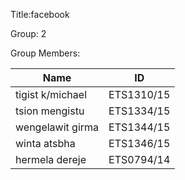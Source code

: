 Title:facebook

Group: 2

Group Members:

| Name                | ID             |  
|---------------------|----------------|  
| tigist k/michael    | ETS1310/15     |  
| tsion mengistu      | ETS1334/15     |  
| wengelawit girma    | ETS1344/15     |  
| winta atsbha        | ETS1346/15     |
|hermela  dereje      | ETS0794/14     |        

